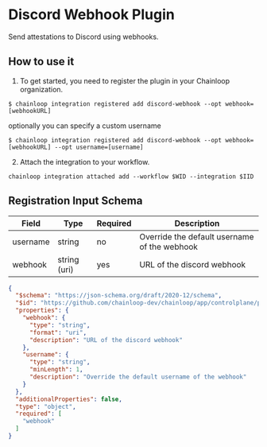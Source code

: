 # Discord Webhook Plugin

Send attestations to Discord using webhooks.
## How to use it

1. To get started, you need to register the plugin in your Chainloop organization.

```console
$ chainloop integration registered add discord-webhook --opt webhook=[webhookURL]
```

optionally you can specify a custom username

```console
$ chainloop integration registered add discord-webhook --opt webhook=[webhookURL] --opt username=[username]
```

2. Attach the integration to your workflow.

```console
chainloop integration attached add --workflow $WID --integration $IID
```

## Registration Input Schema

|Field|Type|Required|Description|
|---|---|---|---|
|username|string|no|Override the default username of the webhook|
|webhook|string (uri)|yes|URL of the discord webhook|

```json
{
  "$schema": "https://json-schema.org/draft/2020-12/schema",
  "$id": "https://github.com/chainloop-dev/chainloop/app/controlplane/plugins/core/discord-webhook/v1/registration-request",
  "properties": {
    "webhook": {
      "type": "string",
      "format": "uri",
      "description": "URL of the discord webhook"
    },
    "username": {
      "type": "string",
      "minLength": 1,
      "description": "Override the default username of the webhook"
    }
  },
  "additionalProperties": false,
  "type": "object",
  "required": [
    "webhook"
  ]
}
```